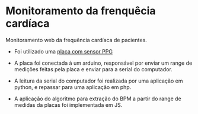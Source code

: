Monitoramento da frenquêcia cardíaca
============

Monitoramento web da frequência cardíaca de pacientes.

- Foi utilizado uma [placa com sensor PPG](http://embedded-lab.com/blog/introducing-easy-pulse-a-diy-photoplethysmographic-sensor-for-measuring-heart-rate/)
 
- A placa foi conectada à um arduino, responsável por enviar um range de medições feitas pela placa e enviar para a serial do computador.

- A leitura da serial do computador foi realizada por uma aplicação em python, e repassar para uma aplicação em php.

- A aplicação do algoritmo para extração do BPM a partir do range de medidas da placas foi implementada em JS.
